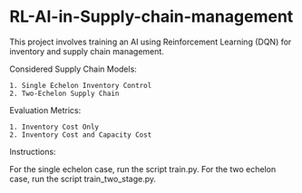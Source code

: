 # RL-AI-in-Supply-chain-management
This project involves training an AI using Reinforcement Learning (DQN) for inventory and supply chain management.

Considered Supply Chain Models:

    1. Single Echelon Inventory Control
    2. Two-Echelon Supply Chain

Evaluation Metrics:

    1. Inventory Cost Only
    2. Inventory Cost and Capacity Cost

Instructions:

For the single echelon case, run the script train.py.
For the two echelon case, run the script train_two_stage.py.
